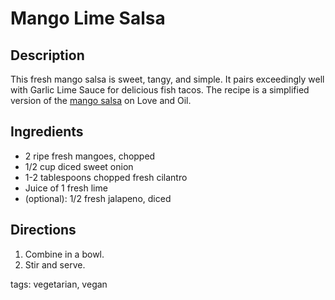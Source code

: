 Mango Lime Salsa
======================

## Description

This fresh mango salsa is sweet, tangy, and simple. It pairs exceedingly well with Garlic Lime Sauce for delicious fish tacos. The recipe is a simplified version of the [mango salsa](http://www.loveandoliveoil.com/2008/04/fish-tacos-with-mango-salsa.html) on Love and Oil.

## Ingredients

* 2 ripe fresh mangoes, chopped
* 1/2 cup diced sweet onion
* 1-2 tablespoons chopped fresh cilantro
* Juice of 1 fresh lime
* (optional): 1/2 fresh jalapeno, diced

## Directions

1. Combine in a bowl.
1. Stir and serve.

tags: vegetarian, vegan
